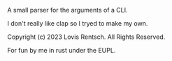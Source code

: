 A small parser for the arguments of a CLI. 

I don't really like clap so I tryed to make my own.

Copyright (c) 2023 Lovis Rentsch. All Rights Reserved.

For fun by me in rust under the EUPL.
